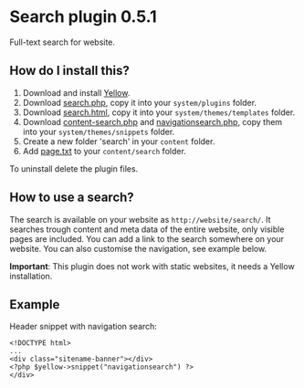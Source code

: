 Search plugin 0.5.1
===================
Full-text search for website.

How do I install this?
----------------------
1. Download and install [Yellow](https://github.com/datenstrom/yellow/).  
2. Download [search.php](search.php?raw=true), copy it into your `system/plugins` folder.  
3. Download [search.html](search.html?raw=true), copy it into your `system/themes/templates` folder.  
4. Download [content-search.php](content-search.php?raw=true) and [navigationsearch.php](navigationsearch.php?raw=true), copy them into your `system/themes/snippets` folder.  
5. Create a new folder 'search' in your `content` folder.
6. Add [page.txt](page.txt?raw=true) to your `content/search` folder.

To uninstall delete the plugin files.

How to use a search?
--------------------
The search is available on your website as `http://website/search/`. It searches trough content and meta data of the entire website, only visible pages are included. You can add a link to the search somewhere on your website. You can also customise the navigation, see example below. 

**Important**: This plugin does not work with static websites, it needs a Yellow installation.

Example
-------
Header snippet with navigation search:

    <!DOCTYPE html>
    ...
    <div class="sitename-banner"></div>
    <?php $yellow->snippet("navigationsearch") ?>
    </div>